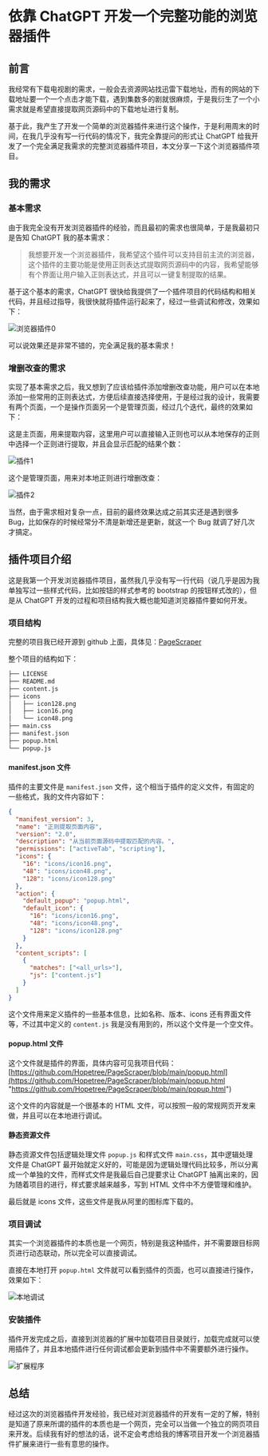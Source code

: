 # 依靠 ChatGPT 开发一个完整功能的浏览器插件

## 前言

我经常有下载电视剧的需求，一般会去资源网站找迅雷下载地址，而有的网站的下载地址要一个一个点击才能下载，遇到集数多的剧就很麻烦，于是我衍生了一个小需求就是希望直接提取网页源码中的下载地址进行复制。

基于此，我产生了开发一个简单的浏览器插件来进行这个操作，于是利用周末的时间，在我几乎没有写一行代码的情况下，我完全靠提问的形式让 ChatGPT 给我开发了一个完全满足我需求的完整浏览器插件项目，本文分享一下这个浏览器插件项目。

## 我的需求

### 基本需求

由于我完全没有开发浏览器插件的经验，而且最初的需求也很简单，于是我最初只是告知 ChatGPT 我的基本需求：

> 我想要开发一个浏览器插件，我希望这个插件可以支持目前主流的浏览器，这个插件的主要功能是使用正则表达式提取网页源码中的内容，我希望能够有个界面让用户输入正则表达式，并且可以一键复制提取的结果。

基于这个基本的需求，ChatGPT 很快给我提供了一个插件项目的代码结构和相关代码，并且经过指导，我很快就将插件运行起来了，经过一些调试和修改，效果如下：

![浏览器插件0](https://cdn.jsdelivr.net/gh/Hopetree/blog-img@main/2024/202501121300118.png)

可以说效果还是非常不错的，完全满足我的基本需求！

### 增删改查的需求

实现了基本需求之后，我又想到了应该给插件添加增删改查功能，用户可以在本地添加一些常用的正则表达式，方便后续直接选择使用，于是经过我的设计，我需要有两个页面，一个是操作页面另一个是管理页面，经过几个迭代，最终的效果如下：

这是主页面，用来提取内容，这里用户可以直接输入正则也可以从本地保存的正则中选择一个正则进行提取，并且会显示匹配的结果个数：

![插件1](https://cdn.jsdelivr.net/gh/Hopetree/blog-img@main/2024/202501121304152.png)

这个是管理页面，用来对本地正则进行增删改查：

![插件2](https://cdn.jsdelivr.net/gh/Hopetree/blog-img@main/2024/202501121306307.png)

当然，由于需求相对复杂一点，目前的最终效果达成之前其实还是遇到很多 Bug，比如保存的时候经常分不清是新增还是更新，就这一个 Bug 就调了好几次才搞定。

## 插件项目介绍

这是我第一个开发浏览器插件项目，虽然我几乎没有写一行代码（说几乎是因为我单独写过一些样式代码，比如按钮的样式参考的 bootstrap 的按钮样式改的），但是从 ChatGPT 开发的过程和项目结构我大概也能知道浏览器插件要如何开发。

### 项目结构

完整的项目我已经开源到 github 上面，具体见：[PageScraper](https://github.com/Hopetree/PageScraper "PageScraper")

整个项目的结构如下：

```bash
├── LICENSE
├── README.md
├── content.js
├── icons
│   ├── icon128.png
│   ├── icon16.png
│   └── icon48.png
├── main.css
├── manifest.json
├── popup.html
└── popup.js
```

#### manifest.json 文件

插件的主要文件是 `manifest.json` 文件，这个相当于插件的定义文件，有固定的一些格式，我的文件内容如下：

```json
{
  "manifest_version": 3,
  "name": "正则提取页面内容",
  "version": "2.0",
  "description": "从当前页面源码中提取匹配的内容。",
  "permissions": ["activeTab", "scripting"],
  "icons": {
    "16": "icons/icon16.png",
    "48": "icons/icon48.png",
    "128": "icons/icon128.png"
  },
  "action": {
    "default_popup": "popup.html",
    "default_icon": {
      "16": "icons/icon16.png",
      "48": "icons/icon48.png",
      "128": "icons/icon128.png"
    }
  },
  "content_scripts": [
    {
      "matches": ["<all_urls>"],
      "js": ["content.js"]
    }
  ]
}

```

这个文件用来定义插件的一些基本信息，比如名称、版本、icons 还有界面文件等，不过其中定义的 `content.js` 我是没有用到的，所以这个文件是一个空文件。

#### popup.html 文件

这个文件就是插件的界面，具体内容可见我项目代码：[https://github.com/Hopetree/PageScraper/blob/main/popup.html](https://github.com/Hopetree/PageScraper/blob/main/popup.html "https://github.com/Hopetree/PageScraper/blob/main/popup.html")

这个文件的内容就是一个很基本的 HTML 文件，可以按照一般的常规网页开发来做，并且可以在本地进行调试。

#### 静态资源文件

静态资源文件包括逻辑处理文件 `popup.js` 和样式文件 `main.css`，其中逻辑处理文件是 ChatGPT 最开始就定义好的，可能是因为逻辑处理代码比较多，所以分离成一个单独的文件，而样式文件是我最后自己提要求让 ChatGPT 抽离出来的，因为随着项目的进行，样式要求越来越多，写到 HTML 文件中不方便管理和维护。

最后就是 icons 文件，这些文件是我从阿里的图标库下载的。

### 项目调试

其实一个浏览器插件的本质也是一个网页，特别是我这种插件，并不需要跟目标网页进行动态联动，所以完全可以直接调试。

直接在本地打开 `popup.html` 文件就可以看到插件的页面，也可以直接进行操作，效果如下：

![本地调试](https://cdn.jsdelivr.net/gh/Hopetree/blog-img@main/2024/202501121330805.png)

### 安装插件

插件开发完成之后，直接到浏览器的扩展中加载项目目录就行，加载完成就可以使用插件了，并且本地插件进行任何调试都会更新到插件中不需要额外进行操作。

![扩展程序](https://cdn.jsdelivr.net/gh/Hopetree/blog-img@main/2024/202501121325705.png)

## 总结

经过这次的浏览器插件开发经验，我已经对浏览器插件的开发有一定的了解，特别是知道了原来所谓的插件的本质也是一个网页，完全可以当做一个独立的网页项目来开发。后续我有好的想法的话，说不定会考虑给我的博客项目开发一个浏览器插件扩展来进行一些有意思的操作。
